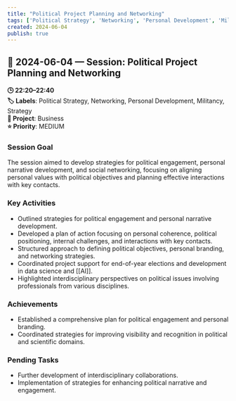 ```yaml
---
title: "Political Project Planning and Networking"
tags: ['Political Strategy', 'Networking', 'Personal Development', 'Militancy', 'Strategy']
created: 2024-06-04
publish: true
---
```


## 📅 2024-06-04 — Session: Political Project Planning and Networking

**🕒 22:20–22:40**  
**🏷️ Labels**: Political Strategy, Networking, Personal Development, Militancy, Strategy  
**📂 Project**: Business  
**⭐ Priority**: MEDIUM  


### Session Goal
The session aimed to develop strategies for political engagement, personal narrative development, and social networking, focusing on aligning personal values with political objectives and planning effective interactions with key contacts.

### Key Activities
- Outlined strategies for political engagement and personal narrative development.
- Developed a plan of action focusing on personal coherence, political positioning, internal challenges, and interactions with key contacts.
- Structured approach to defining political objectives, personal branding, and networking strategies.
- Coordinated project support for end-of-year elections and development in data science and [[AI]].
- Highlighted interdisciplinary perspectives on political issues involving professionals from various disciplines.

### Achievements
- Established a comprehensive plan for political engagement and personal branding.
- Coordinated strategies for improving visibility and recognition in political and scientific domains.

### Pending Tasks
- Further development of interdisciplinary collaborations.
- Implementation of strategies for enhancing political narrative and engagement.
